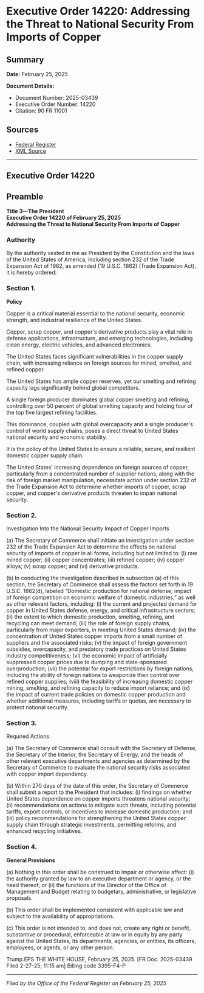 # Executive Order 14220: Addressing the Threat to National Security From Imports of Copper

## Summary

**Date:** February 25, 2025

**Document Details:**
- Document Number: 2025-03439
- Executive Order Number: 14220
- Citation: 90 FR 11001

## Sources
- [Federal Register](https://www.federalregister.gov/documents/2025/02/28/2025-03439/addressing-the-threat-to-national-security-from-imports-of-copper)
- [XML Source](https://www.federalregister.gov/documents/full_text/xml/2025/02/28/2025-03439.xml)

---

## Executive Order 14220

## Preamble

**Title 3—The President**  
**Executive Order 14220 of February 25, 2025**  
**Addressing the Threat to National Security From Imports of Copper**

### Authority

By the authority vested in me as President by the Constitution and the laws of the United States of America, including section 232 of the Trade Expansion Act of 1962, as amended (19 U.S.C. 1862) (Trade Expansion Act), it is hereby ordered:
### Section 1.

**Policy**

Copper is a critical material essential to the national security, economic strength, and industrial resilience of the United States.

Copper, scrap copper, and copper's derivative products play a vital role in defense applications, infrastructure, and emerging technologies, including clean energy, electric vehicles, and advanced electronics.

The United States faces significant vulnerabilities in the copper supply chain, with increasing reliance on foreign sources for mined, smelted, and refined copper.

The United States has ample copper reserves, yet our smelting and refining capacity lags significantly behind global competitors.

A single foreign producer dominates global copper smelting and refining, controlling over 50 percent of global smelting capacity and holding four of the top five largest refining facilities.

This dominance, coupled with global overcapacity and a single producer's control of world supply chains, poses a direct threat to United States national security and economic stability.

It is the policy of the United States to ensure a reliable, secure, and resilient domestic copper supply chain.

The United States' increasing dependence on foreign sources of copper, particularly from a concentrated number of supplier nations, along with the risk of foreign market manipulation, necessitate action under section 232 of the Trade Expansion Act to determine whether imports of copper, scrap copper, and copper's derivative products threaten to impair national security.
### Section 2.

Investigation Into the National Security Impact of Copper Imports

(a) The Secretary of Commerce shall initiate an investigation under section 232 of the Trade Expansion Act to determine the effects on national security of imports of copper in all forms, including but not limited to:
    (i) raw mined copper;
    (ii) copper concentrates;
    (iii) refined copper;
    (iv) copper alloys;
    (v) scrap copper; and
    (vi) derivative products.

(b) In conducting the investigation described in subsection (a) of this section, the Secretary of Commerce shall assess the factors set forth in 19 U.S.C. 1862(d), labeled “Domestic production for national defense; impact of foreign competition on economic welfare of domestic industries,” as well as other relevant factors, including:
    (i) the current and projected demand for copper in United States defense, energy, and critical infrastructure sectors;
    (ii) the extent to which domestic production, smelting, refining, and recycling can meet demand;
    (iii) the role of foreign supply chains, particularly from major exporters, in meeting United States demand;
    (iv) the concentration of United States copper imports from a small number of suppliers and the associated risks;
    (v) the impact of foreign government subsidies, overcapacity, and predatory trade practices on United States industry competitiveness;
    (vi) the economic impact of artificially suppressed copper prices due to dumping and state-sponsored overproduction;
    (vii) the potential for export restrictions by foreign nations, including the ability of foreign nations to weaponize their control over refined copper supplies;
    (viii) the feasibility of increasing domestic copper mining, smelting, and refining capacity to reduce import reliance; and
    (ix) the impact of current trade policies on domestic copper production and whether additional measures, including tariffs or quotas, are necessary to protect national security.
### Section 3.

Required Actions

(a) The Secretary of Commerce shall consult with the Secretary of Defense, the Secretary of the Interior, the Secretary of Energy, and the heads of other relevant executive departments and agencies as determined by the Secretary of Commerce to evaluate the national security risks associated with copper import dependency.

(b) Within 270 days of the date of this order, the Secretary of Commerce shall submit a report to the President that includes:
    (i) findings on whether United States dependence on copper imports threatens national security;
    (ii) recommendations on actions to mitigate such threats, including potential tariffs, export controls, or incentives to increase domestic production; and
    (iii) policy recommendations for strengthening the United States copper supply chain through strategic investments, permitting reforms, and enhanced recycling initiatives.
### Section 4.

**General Provisions**

(a) Nothing in this order shall be construed to impair or otherwise affect:
    (i) the authority granted by law to an executive department or agency, or the head thereof; or
    (ii) the functions of the Director of the Office of Management and Budget relating to budgetary, administrative, or legislative proposals.

(b) This order shall be implemented consistent with applicable law and subject to the availability of appropriations.

(c) This order is not intended to, and does not, create any right or benefit, substantive or procedural, enforceable at law or in equity by any party against the United States, its departments, agencies, or entities, its officers, employees, or agents, or any other person.

Trump.EPS
THE WHITE HOUSE,
February 25, 2025.
[FR Doc. 2025-03439 
Filed 2-27-25; 11:15 am]
Billing code 3395-F4-P

---

*Filed by the Office of the Federal Register on February 25, 2025*
